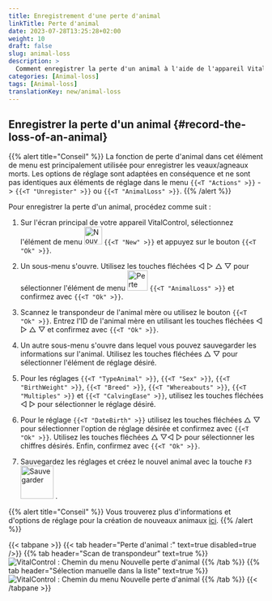 ```yaml
---
title: Enregistrement d'une perte d'animal
linkTitle: Perte d'animal
date: 2023-07-28T13:25:28+02:00
weight: 10
draft: false
slug: animal-loss
description: >
  Comment enregistrer la perte d'un animal à l'aide de l'appareil VitalControl.
categories: [Animal-loss]
tags: [Animal-loss]
translationKey: new/animal-loss
---
```

## Enregistrer la perte d'un animal {#record-the-loss-of-an-animal}

{{% alert title="Conseil" %}}
La fonction de perte d'animal dans cet élément de menu est principalement utilisée pour enregistrer les veaux/agneaux morts. Les options de réglage sont adaptées en conséquence et ne sont pas identiques aux éléments de réglage dans le menu `{{<T "Actions" >}}` -> `{{<T "Unregister" >}}` ou `{{<T "AnimalLoss" >}}`.
{{% /alert %}}

Pour enregistrer la perte d'un animal, procédez comme suit :

1. Sur l'écran principal de votre appareil VitalControl, sélectionnez l'élément de menu <img src="/icons/main/new-animal.svg" width="35" align="bottom" alt="Nouvel animal" /> `{{<T "New" >}}` et appuyez sur le bouton `{{<T "Ok" >}}`.

2. Un sous-menu s'ouvre. Utilisez les touches fléchées ◁ ▷ △ ▽ pour sélectionner l'élément de menu <img src="/icons/main/stillbirth.svg" width="40" align="bottom" alt="Perte d'animal" /> `{{<T "AnimalLoss" >}}` et confirmez avec `{{<T "Ok" >}}`.

3. Scannez le transpondeur de l'animal mère ou utilisez le bouton `{{<T "Ok" >}}`. Entrez l'ID de l'animal mère en utilisant les touches fléchées ◁ ▷ △ ▽ et confirmez avec `{{<T "Ok" >}}`.

4. Un autre sous-menu s'ouvre dans lequel vous pouvez sauvegarder les informations sur l'animal. Utilisez les touches fléchées △ ▽ pour sélectionner l'élément de réglage désiré.

5. Pour les réglages `{{<T "TypeAnimal" >}}`, `{{<T "Sex" >}}`, `{{<T "BirthWeight" >}}`, `{{<T "Breed" >}}`, `{{<T "Whereabouts" >}}`, `{{<T "Multiples" >}}` et `{{<T "CalvingEase" >}}`, utilisez les touches fléchées ◁ ▷ pour sélectionner le réglage désiré.

6. Pour le réglage `{{<T "DateBirth" >}}` utilisez les touches fléchées △ ▽ pour sélectionner l'option de réglage désirée et confirmez avec `{{<T "Ok" >}}`. Utilisez les touches fléchées △ ▽◁ ▷ pour sélectionner les chiffres désirés. Enfin, confirmez avec `{{<T "Ok" >}}`.

7. Sauvegardez les réglages et créez le nouvel animal avec la touche `F3` &nbsp;<img src="/icons/footer/save_exit.svg" width="65" align="bottom" alt="Sauvegarder" />&nbsp;.

{{% alert title="Conseil" %}}
Vous trouverez plus d'informations et d'options de réglage pour la création de nouveaux animaux [ici](../../settings/animal-registration/).
{{% /alert %}}


{{< tabpane >}}
{{< tab header="Perte d'animal :" text=true disabled=true />}}
{{% tab header="Scan de transpondeur" text=true %}}
![VitalControl : Chemin du menu Nouvelle perte d'animal](../images/animalloss-scan.png "Enregistrer la perte d'un animal")
{{% /tab %}}
{{% tab header="Sélection manuelle dans la liste" text=true %}}
![VitalControl : Chemin du menu Nouvelle perte d'animal](../images/animalloss.png "Enregistrer la perte d'un animal")
{{% /tab %}}
{{< /tabpane >}}
